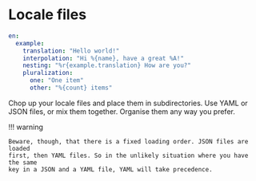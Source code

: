 # Locale files

```yaml
en:
  example:
    translation: "Hello world!"
    interpolation: "Hi %{name}, have a great %A!"
    nesting: "%r{example.translation} How are you?"
    pluralization:
      one: "One item"
      other: "%{count} items"
```

Chop up your locale files and place them in subdirectories. Use YAML or JSON
files, or mix them together. Organise them any way you prefer.

!!! warning

    Beware, though, that there is a fixed loading order. JSON files are loaded
    first, then YAML files. So in the unlikely situation where you have the same
    key in a JSON and a YAML file, YAML will take precedence.
